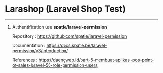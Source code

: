 # Larashop (Laravel Shop Test)

----------
1. Authentification
   use **spatie/laravel-permission**
    <br>
   
   Repository :
   https://github.com/spatie/laravel-permission
    <br>
   
   Documentation :
   https://docs.spatie.be/laravel-permission/v3/introduction/
    <br>

    References :
    https://daengweb.id/part-5-membuat-aplikasi-pos-point-of-sales-laravel-56-role-permission-users
